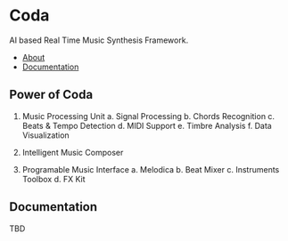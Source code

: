 # Coda
AI based Real Time Music Synthesis Framework.

 * [About](#about)
 * [Documentation](#documentation)


<a id="about"></a>
Power of Coda
-----------------
1. Music Processing Unit
  a. Signal Processing
  b. Chords Recognition
  c. Beats & Tempo Detection
  d. MIDI Support
  e. Timbre Analysis
  f. Data Visualization
  
2. Intelligent Music Composer

3. Programable Music Interface
  a. Melodica
  b. Beat Mixer
  c. Instruments Toolbox
  d. FX Kit

<a id="documentation"></a>
Documentation
-----
TBD
